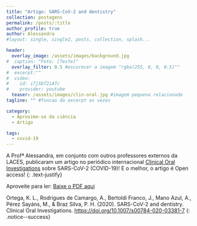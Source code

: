 ```yaml
---
title: "Artigo: SARS-CoV-2 and dentistry"
collection: postagens
permalink: /posts/:title
author_profile: true
author: Alessandra
#layout: single, single2, posts, collection, splash...

header:
  overlay_image: /assets/images/background.jpg
#  caption: "Foto: [Teste]"
  overlay_filter: 0.5 #escurecer a imagem "rgba(255, 0, 0, 0.5)""
#  excerpt:""
#  video:
#    id: i7jSbT2iA7c
#    provider: youtube
  teaser: /assets/images/clin-oral.jpg #imagem pequena relacionada
tagline: "" #funcao do excerpt as vezes

category:
  - Aproxime-se da ciência
  - Artigo

tags:
  - covid-19
---
```

A Profª Alessandra, em conjunto com outros professores externos da LACES, publicaram um artigo no periódico internacional <a href="https://www.springer.com/journal/784/">Clinical Oral Investigations</a> sobre SARS-CoV-2 (COVID-19)! E o melhor, o artigo é Open access!
{: .text-justify}

Aproveite para ler: <a href="/assets/images/alessandra/covid-alessandra.pdf" class="btn btn--success">Baixe o PDF aqui</a>



Ortega, K. L., Rodrigues de Camargo, A., Bertoldi Franco, J., Mano Azul, A., Pérez Sayáns, M., & Braz Silva, P. H. (2020). SARS-CoV-2 and dentistry. Clinical Oral Investigations. <a href="https://doi.org/10.1007/s00784-020-03381-7">https://doi.org/10.1007/s00784-020-03381-7</a>
{: .notice--success}
